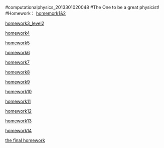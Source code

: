 #computationalphysics_2013301020048
#The One to be a great physicist!
#Homework：
[homemork1&2](https://github.com/Neoofchina/computationalphysics_N2013301020048/blob/master/homework/homework1%262 )

[homework3_level2](https://github.com/Neoofchina/computationalphysics_N2013301020048/blob/master/homework/homework3_level2.md)

[homework4](https://github.com/Neoofchina/computationalphysics_N2013301020048/blob/master/homework/homework4.md)

[homework5](https://github.com/Neoofchina/computationalphysics_N2013301020048/blob/master/homework/homework5.md)

[homework6](https://github.com/Neoofchina/computationalphysics_N2013301020048/blob/master/homework/homework6_L3.md)

[homework7](https://github.com/Neoofchina/computationalphysics_N2013301020048/blob/master/homework/homewoek7.md)

[homework8](https://github.com/Neoofchina/computationalphysics_N2013301020048/blob/master/homework/homework8.md)

[homework9](https://www.zybuluo.com/Neolee/note/355898)

[homework10](https://www.zybuluo.com/Neolee/note/363457)

[homework11](https://www.zybuluo.com/Neolee/note/370345)

[homework12](https://www.zybuluo.com/Neolee/note/381062)

[homework13](https://www.zybuluo.com/Neolee/note/385918)

[homework14](https://www.zybuluo.com/Neolee/note/394812)

[the final homework](https://raw.githubusercontent.com/Neoofchina/computationalphysics_N2013301020048/master/homework/%E8%AE%A1%E7%AE%97%E7%89%A9%E7%90%86.pdf)
